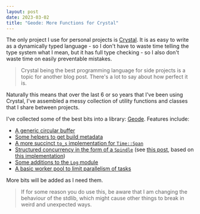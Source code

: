 ```yaml
---
layout: post
date: 2023-03-02
title: "Geode: More Functions for Crystal"
---
```


The only project I use for personal projects is [Crystal](https://crystal-lang.org). It is as easy to write as a dynamically typed language - so I don't have to waste time telling the type system what I mean, but it has full type checking - so I also don't waste time on easily preventable mistakes.

> Crystal being the best programming language for side projects is a topic for another blog post. There's a lot to say about how perfect it is.

Naturally this means that over the last 6 or so years that I've been using Crystal, I've assembled a messy collection of utility functions and classes that I share between projects.

I've collected some of the best bits into a library: [Geode](https://github.com/willhbr/geode). Features include:

- [A generic circular buffer](https://github.com/willhbr/geode/blob/main/src/geode/circular_buffer.cr)
- [Some helpers to get build metadata](https://github.com/willhbr/geode/blob/main/src/geode/program_info.cr)
- [A more succinct `to_s` implementation for `Time::Span`](https://github.com/willhbr/geode/blob/main/src/geode/time_span.cr)
- [Structured concurrency in the form of a `Spindle`](https://github.com/willhbr/geode/blob/main/src/geode/spindle.cr) (see [this post](https://vorpus.org/blog/notes-on-structured-concurrency-or-go-statement-considered-harmful/), based on [this implementation](https://gist.github.com/straight-shoota/4437971943bae7000f03fabf3d814a2f))
- [Some additions to the `Log` module](https://github.com/willhbr/geode/blob/main/src/geode/log.cr)
- [A basic worker pool to limit parallelism of tasks](https://github.com/willhbr/geode/blob/main/src/geode/worker_pool.cr)

More bits will be added as I need them.

> If for some reason you do use this, be aware that I am changing the behaviour of the stdlib, which might cause other things to break in weird and unexpected ways.